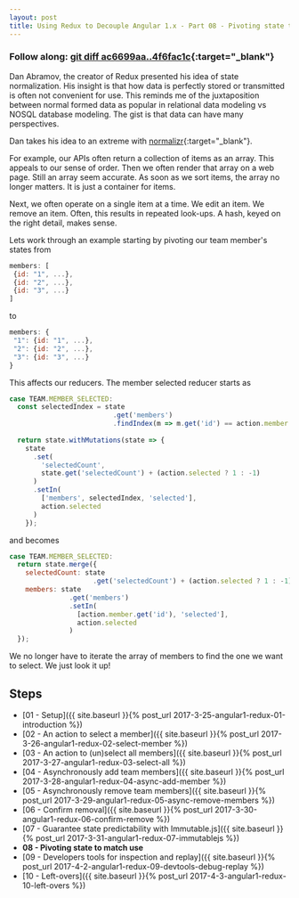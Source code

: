 ```yaml
---
layout: post
title: Using Redux to Decouple Angular 1.x - Part 08 - Pivoting state to match use
---
```


### Follow along: [git diff ac6699aa..4f6fac1c](https://gitlab.com/rcotter-onbyone/angular-1-redux-blog/compare/ac6699aa...4f6fac1c){:target="_blank"}
     
Dan Abramov, the creator of Redux presented his idea of state normalization. His insight is
that how data is perfectly stored or transmitted is often not convenient for use. This reminds
me of the juxtaposition between normal formed data as popular in relational data modeling vs 
NOSQL database modeling. The gist is that data can have many perspectives.

Dan takes his idea to an extreme with [normalizr](https://github.com/paularmstrong/normalizr){:target="_blank"}.

For example, our APIs often return a collection of items as an array. This
appeals to our sense of order. Then we often render that array on a web
page. Still an array seem accurate. As soon as we sort
items, the array no longer matters. It is just a container for items. 

Next, we often operate on a single item at a time. We edit an item. We remove an item. Often,
this results in repeated look-ups. A hash, keyed on the right detail, makes sense. 

Lets work through an example starting by pivoting our team member's states from
```javascript
members: [
 {id: "1", ...},
 {id: "2", ...},
 {id: "3", ...}
]
```
to
```javascript
members: {
 "1": {id: "1", ...},
 "2": {id: "2", ...},
 "3": {id: "3", ...} 
}
```
This affects our reducers. The member selected reducer starts as
```javascript
case TEAM.MEMBER_SELECTED:
  const selectedIndex = state
                          .get('members')
                          .findIndex(m => m.get('id') == action.member.get('id'));
 
  return state.withMutations(state => {
    state
      .set(
        'selectedCount', 
        state.get('selectedCount') + (action.selected ? 1 : -1)
      )
      .setIn(
        ['members', selectedIndex, 'selected'], 
        action.selected
      )
    });
```
and becomes
```javascript
case TEAM.MEMBER_SELECTED:
  return state.merge({
    selectedCount: state
                     .get('selectedCount') + (action.selected ? 1 : -1),
    members: state
               .get('members')
               .setIn(
                 [action.member.get('id'), 'selected'], 
                 action.selected
               )
  });
```
We no longer have to iterate the array of members to find the one we want to select. 
We just look it up!
     
## Steps
* [01 - Setup]({{ site.baseurl }}{% post_url 2017-3-25-angular1-redux-01-introduction %})
* [02 - An action to select a member]({{ site.baseurl }}{% post_url 2017-3-26-angular1-redux-02-select-member %})
* [03 - An action to (un)select all members]({{ site.baseurl }}{% post_url 2017-3-27-angular1-redux-03-select-all %})
* [04 - Asynchronously add team members]({{ site.baseurl }}{% post_url 2017-3-28-angular1-redux-04-async-add-member %})
* [05 - Asynchronously remove team members]({{ site.baseurl }}{% post_url 2017-3-29-angular1-redux-05-async-remove-members %})
* [06 - Confirm removal]({{ site.baseurl }}{% post_url 2017-3-30-angular1-redux-06-confirm-remove %})
* [07 - Guarantee state predictability with Immutable.js]({{ site.baseurl }}{% post_url 2017-3-31-angular1-redux-07-immutablejs %})
* **08 - Pivoting state to match use**
* [09 - Developers tools for inspection and replay]({{ site.baseurl }}{% post_url 2017-4-2-angular1-redux-09-devtools-debug-replay %})
* [10 - Left-overs]({{ site.baseurl }}{% post_url 2017-4-3-angular1-redux-10-left-overs %})
